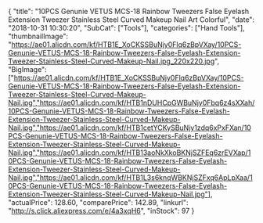 {
	"title": "10PCS Genunie VETUS MCS-18 Rainbow Tweezers False Eyelash Extension Tweezer Stainless Steel Curved Makeup Nail Art Colorful",
	"date": "2018-10-31 10:30:20",
	"SubCat": ["Tools"],
	"categories": ["Hand Tools"],
	"thumbnailImage": "https://ae01.alicdn.com/kf/HTB1E_XoCKSSBuNjy0Flq6zBpVXay/10PCS-Genunie-VETUS-MCS-18-Rainbow-Tweezers-False-Eyelash-Extension-Tweezer-Stainless-Steel-Curved-Makeup-Nail.jpg_220x220.jpg",
	"BigImage": ["https://ae01.alicdn.com/kf/HTB1E_XoCKSSBuNjy0Flq6zBpVXay/10PCS-Genunie-VETUS-MCS-18-Rainbow-Tweezers-False-Eyelash-Extension-Tweezer-Stainless-Steel-Curved-Makeup-Nail.jpg","https://ae01.alicdn.com/kf/HTB1nDUHCpGWBuNjy0Fbq6z4sXXah/10PCS-Genunie-VETUS-MCS-18-Rainbow-Tweezers-False-Eyelash-Extension-Tweezer-Stainless-Steel-Curved-Makeup-Nail.jpg","https://ae01.alicdn.com/kf/HTB1cetYCKySBuNjy1zdq6xPxFXan/10PCS-Genunie-VETUS-MCS-18-Rainbow-Tweezers-False-Eyelash-Extension-Tweezer-Stainless-Steel-Curved-Makeup-Nail.jpg","https://ae01.alicdn.com/kf/HTB13aoNkXkoBKNjSZFEq6zrEVXap/10PCS-Genunie-VETUS-MCS-18-Rainbow-Tweezers-False-Eyelash-Extension-Tweezer-Stainless-Steel-Curved-Makeup-Nail.jpg","https://ae01.alicdn.com/kf/HTB1L3s6knqWBKNjSZFxq6ApLpXaa/10PCS-Genunie-VETUS-MCS-18-Rainbow-Tweezers-False-Eyelash-Extension-Tweezer-Stainless-Steel-Curved-Makeup-Nail.jpg"],
	"actualPrice": 128.60,
	"comparePrice": 142.89,
	"linkurl": "http://s.click.aliexpress.com/e/4a3xqH6",
	"inStock": 97
}
